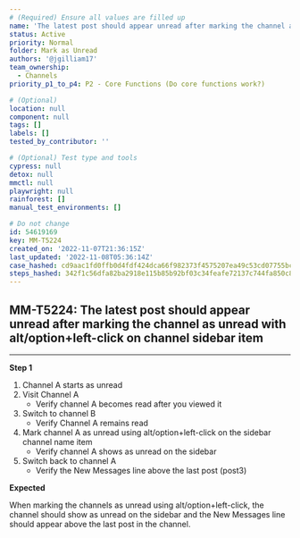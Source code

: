 ```yaml
---
# (Required) Ensure all values are filled up
name: 'The latest post should appear unread after marking the channel as unread with alt/option+left-click on channel sidebar item'
status: Active
priority: Normal
folder: Mark as Unread
authors: '@jgilliam17'
team_ownership:
  - Channels
priority_p1_to_p4: P2 - Core Functions (Do core functions work?)

# (Optional)
location: null
component: null
tags: []
labels: []
tested_by_contributor: ''

# (Optional) Test type and tools
cypress: null
detox: null
mmctl: null
playwright: null
rainforest: []
manual_test_environments: []

# Do not change
id: 54619169
key: MM-T5224
created_on: '2022-11-07T21:36:15Z'
last_updated: '2022-11-08T05:36:14Z'
case_hashed: cd9aac1fd0ffb0d4fdf424dca66f982373f4575207ea49c53cd07755bc45d8490fba0f8d2a509bbea4adebe2a900d8a3
steps_hashed: 342f1c56dfa82ba2918e115b85b92bf03c34feafe72137c744fa850c895f15b73ce32ce428ae35c5b7041b93819615a0
---
```


<!-- (Auto-generated) Based on frontmatter's "key" and "name" -->

## MM-T5224: The latest post should appear unread after marking the channel as unread with alt/option+left-click on channel sidebar item

---

**Step 1**

1. Channel A starts as unread
2. Visit Channel A
   - Verify channel A becomes read after you viewed it
3. Switch to channel B
   - Verify Channel A remains read
4. Mark channel A as unread using alt/option+left-click on the sidebar channel name item
   - Verify channel A shows as unread on the sidebar
5. Switch back to channel A
   - Verify the New Messages line above the last post (post3)

**Expected**

When marking the channels as unread using alt/option+left-click, the channel should show as unread on the sidebar and the New Messages line should appear above the last post in the channel.
